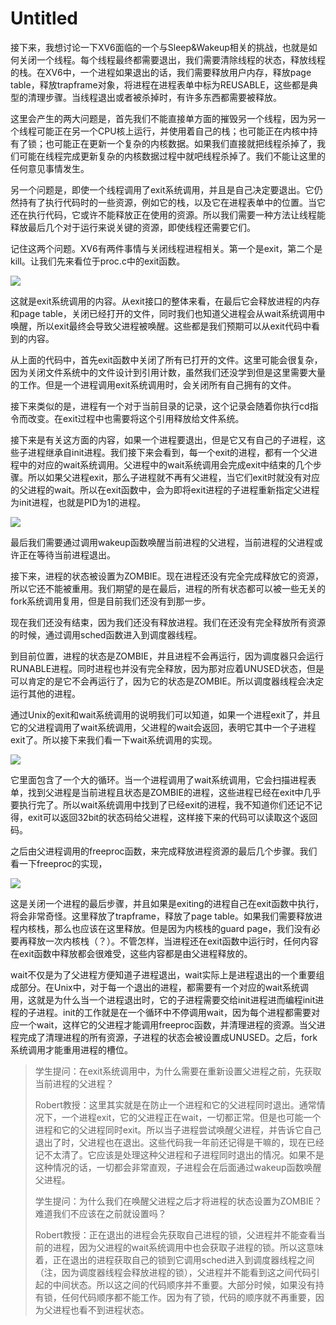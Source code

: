 # Untitled

接下来，我想讨论一下XV6面临的一个与Sleep&Wakeup相关的挑战，也就是如何关闭一个线程。每个线程最终都需要退出，我们需要清除线程的状态，释放线程的栈。在XV6中，一个进程如果退出的话，我们需要释放用户内存，释放page table，释放trapframe对象，将进程在进程表单中标为REUSABLE，这些都是典型的清理步骤。当线程退出或者被杀掉时，有许多东西都需要被释放。

这里会产生的两大问题是，首先我们不能直接单方面的摧毁另一个线程，因为另一个线程可能正在另一个CPU核上运行，并使用着自己的栈；也可能正在内核中持有了锁；也可能正在更新一个复杂的内核数据。如果我们直接就把线程杀掉了，我们可能在线程完成更新复杂的内核数据过程中就吧线程杀掉了。我们不能让这里的任何意见事情发生。

另一个问题是，即使一个线程调用了exit系统调用，并且是自己决定要退出。它仍然持有了执行代码时的一些资源，例如它的栈，以及它在进程表单中的位置。当它还在执行代码，它或许不能释放正在使用的资源。所以我们需要一种方法让线程能释放最后几个对于运行来说关键的资源，即使线程还需要它们。

记住这两个问题。XV6有两件事情与关闭线程进程相关。第一个是exit，第二个是kill。让我们先来看位于proc.c中的exit函数。

![](../.gitbook/assets/image%20%28498%29.png)

这就是exit系统调用的内容。从exit接口的整体来看，在最后它会释放进程的内存和page table，关闭已经打开的文件，同时我们也知道父进程会从wait系统调用中唤醒，所以exit最终会导致父进程被唤醒。这些都是我们预期可以从exit代码中看到的内容。

从上面的代码中，首先exit函数中关闭了所有已打开的文件。这里可能会很复杂，因为关闭文件系统中的文件设计到引用计数，虽然我们还没学到但是这里需要大量的工作。但是一个进程调用exit系统调用时，会关闭所有自己拥有的文件。

接下来类似的是，进程有一个对于当前目录的记录，这个记录会随着你执行cd指令而改变。在exit过程中也需要将这个引用释放给文件系统。

接下来是有关这方面的内容，如果一个进程要退出，但是它又有自己的子进程，这些子进程继承自init进程。我们接下来会看到，每一个exit的进程，都有一个父进程中的对应的wait系统调用。父进程中的wait系统调用会完成exit中结束的几个步骤。所以如果父进程exit，那么子进程就不再有父进程，当它们exit时就没有对应的父进程的wait。所以在exit函数中，会为即将exit进程的子进程重新指定父进程为init进程，也就是PID为1的进程。

![](../.gitbook/assets/image%20%28518%29.png)

最后我们需要通过调用wakeup函数唤醒当前进程的父进程，当前进程的父进程或许正在等待当前进程退出。

接下来，进程的状态被设置为ZOMBIE。现在进程还没有完全完成释放它的资源，所以它还不能被重用。我们期望的是在最后，进程的所有状态都可以被一些无关的fork系统调用复用，但是目前我们还没有到那一步。

现在我们还没有结束，因为我们还没有释放进程。我们在还没有完全释放所有资源的时候，通过调用sched函数进入到调度器线程。

到目前位置，进程的状态是ZOMBIE，并且进程不会再运行，因为调度器只会运行RUNABLE进程。同时进程也并没有完全释放，因为那对应着UNUSED状态，但是可以肯定的是它不会再运行了，因为它的状态是ZOMBIE。所以调度器线程会决定运行其他的进程。

通过Unix的exit和wait系统调用的说明我们可以知道，如果一个进程exit了，并且它的父进程调用了wait系统调用，父进程的wait会返回，表明它其中一个子进程exit了。所以接下来我们看一下wait系统调用的实现。

![](../.gitbook/assets/image%20%28520%29.png)

它里面包含了一个大的循环。当一个进程调用了wait系统调用，它会扫描进程表单，找到父进程是当前进程且状态是ZOMBIE的进程，这些进程已经在exit中几乎要执行完了。所以wait系统调用中找到了已经exit的进程，我不知道你们还记不记得，exit可以返回32bit的状态码给父进程，这样接下来的代码可以读取这个返回码。

之后由父进程调用的freeproc函数，来完成释放进程资源的最后几个步骤。我们看一下freeproc的实现，

![](../.gitbook/assets/image%20%28453%29.png)

这是关闭一个进程的最后步骤，并且如果是exiting的进程自己在exit函数中执行，将会非常奇怪。这里释放了trapframe，释放了page table。如果我们需要释放进程内核栈，那么也应该在这里释放。但是因为内核栈的guard page，我们没有必要再释放一次内核栈（？）。不管怎样，当进程还在exit函数中运行时，任何内容在exit函数中释放都会很难受，这些内容都是由父进程释放的。

wait不仅是为了父进程方便知道子进程退出，wait实际上是进程退出的一个重要组成部分。在Unix中，对于每一个退出的进程，都需要有一个对应的wait系统调用，这就是为什么当一个进程退出时，它的子进程需要交给init进程进而编程init进程的子进程。init的工作就是在一个循环中不停调用wait，因为每个进程都需要对应一个wait，这样它的父进程才能调用freeproc函数，并清理进程的资源。当父进程完成了清理进程的所有资源，子进程的状态会被设置成UNUSED。之后，fork系统调用才能重用进程的槽位。

> 学生提问：在exit系统调用中，为什么需要在重新设置父进程之前，先获取当前进程的父进程？
>
> Robert教授：这里其实就是在防止一个进程和它的父进程同时退出。通常情况下，一个进程exit，它的父进程正在wait，一切都正常。但是也可能一个进程和它的父进程同时exit。所以当子进程尝试唤醒父进程，并告诉它自己退出了时，父进程也在退出。这些代码我一年前还记得是干嘛的，现在已经记不太清了。它应该是处理这种父进程和子进程同时退出的情况。如果不是这种情况的话，一切都会非常直观，子进程会在后面通过wakeup函数唤醒父进程。
>
> 学生提问：为什么我们在唤醒父进程之后才将进程的状态设置为ZOMBIE？难道我们不应该在之前就设置吗？
>
> Robert教授：正在退出的进程会先获取自己进程的锁，父进程并不能查看当前的进程，因为父进程的wait系统调用中也会获取子进程的锁。所以这意味着，正在退出的进程获取自己的锁到它调用sched进入到调度器线程之间（注，因为调度器线程会释放进程的锁），父进程并不能看到这之间代码引起的中间状态。所以这之间的代码顺序并不重要。大部分时候，如果没有持有锁，任何代码顺序都不能工作。因为有了锁，代码的顺序就不再重要，因为父进程也看不到进程状态。

